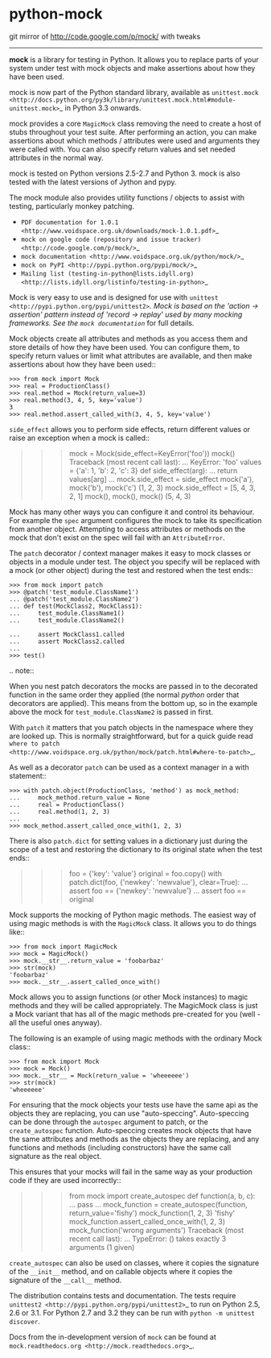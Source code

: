 python-mock
===========

git mirror of http://code.google.com/p/mock/ with tweaks
___

**mock** is a library for testing in Python. It allows you to replace parts of
your system under test with mock objects and make assertions about how they
have been used.

mock is now part of the Python standard library, available as `unittest.mock
<http://docs.python.org/py3k/library/unittest.mock.html#module-unittest.mock>`_
in Python 3.3 onwards.

mock provides a core `MagicMock` class removing the need to create a host of
stubs throughout your test suite. After performing an action, you can make
assertions about which methods / attributes were used and arguments they were
called with. You can also specify return values and set needed attributes in
the normal way.

mock is tested on Python versions 2.5-2.7 and Python 3. mock is also tested
with the latest versions of Jython and pypy.

The mock module also provides utility functions / objects to assist with
testing, particularly monkey patching.

* `PDF documentation for 1.0.1
  <http://www.voidspace.org.uk/downloads/mock-1.0.1.pdf>`_
* `mock on google code (repository and issue tracker)
  <http://code.google.com/p/mock/>`_
* `mock documentation
  <http://www.voidspace.org.uk/python/mock/>`_
* `mock on PyPI <http://pypi.python.org/pypi/mock/>`_
* `Mailing list (testing-in-python@lists.idyll.org)
  <http://lists.idyll.org/listinfo/testing-in-python>`_

Mock is very easy to use and is designed for use with
`unittest <http://pypi.python.org/pypi/unittest2>`_. Mock is based on
the 'action -> assertion' pattern instead of 'record -> replay' used by many
mocking frameworks. See the `mock documentation`_ for full details.

Mock objects create all attributes and methods as you access them and store
details of how they have been used. You can configure them, to specify return
values or limit what attributes are available, and then make assertions about
how they have been used::

    >>> from mock import Mock
    >>> real = ProductionClass()
    >>> real.method = Mock(return_value=3)
    >>> real.method(3, 4, 5, key='value')
    3
    >>> real.method.assert_called_with(3, 4, 5, key='value')

`side_effect` allows you to perform side effects, return different values or
raise an exception when a mock is called::

   >>> mock = Mock(side_effect=KeyError('foo'))
   >>> mock()
   Traceback (most recent call last):
    ...
   KeyError: 'foo'
   >>> values = {'a': 1, 'b': 2, 'c': 3}
   >>> def side_effect(arg):
   ...     return values[arg]
   ...
   >>> mock.side_effect = side_effect
   >>> mock('a'), mock('b'), mock('c')
   (1, 2, 3)
   >>> mock.side_effect = [5, 4, 3, 2, 1]
   >>> mock(), mock(), mock()
   (5, 4, 3)

Mock has many other ways you can configure it and control its behaviour. For
example the `spec` argument configures the mock to take its specification from
another object. Attempting to access attributes or methods on the mock that
don't exist on the spec will fail with an `AttributeError`.

The `patch` decorator / context manager makes it easy to mock classes or
objects in a module under test. The object you specify will be replaced with a
mock (or other object) during the test and restored when the test ends::

    >>> from mock import patch
    >>> @patch('test_module.ClassName1')
    ... @patch('test_module.ClassName2')
    ... def test(MockClass2, MockClass1):
    ...     test_module.ClassName1()
    ...     test_module.ClassName2()

    ...     assert MockClass1.called
    ...     assert MockClass2.called
    ...
    >>> test()

.. note::

   When you nest patch decorators the mocks are passed in to the decorated
   function in the same order they applied (the normal *python* order that
   decorators are applied). This means from the bottom up, so in the example
   above the mock for `test_module.ClassName2` is passed in first.

   With `patch` it matters that you patch objects in the namespace where they
   are looked up. This is normally straightforward, but for a quick guide
   read `where to patch
   <http://www.voidspace.org.uk/python/mock/patch.html#where-to-patch>`_.

As well as a decorator `patch` can be used as a context manager in a with
statement::

    >>> with patch.object(ProductionClass, 'method') as mock_method:
    ...     mock_method.return_value = None
    ...     real = ProductionClass()
    ...     real.method(1, 2, 3)
    ...
    >>> mock_method.assert_called_once_with(1, 2, 3)

There is also `patch.dict` for setting values in a dictionary just during the
scope of a test and restoring the dictionary to its original state when the
test ends::

   >>> foo = {'key': 'value'}
   >>> original = foo.copy()
   >>> with patch.dict(foo, {'newkey': 'newvalue'}, clear=True):
   ...     assert foo == {'newkey': 'newvalue'}
   ...
   >>> assert foo == original

Mock supports the mocking of Python magic methods. The easiest way of
using magic methods is with the `MagicMock` class. It allows you to do
things like::

    >>> from mock import MagicMock
    >>> mock = MagicMock()
    >>> mock.__str__.return_value = 'foobarbaz'
    >>> str(mock)
    'foobarbaz'
    >>> mock.__str__.assert_called_once_with()

Mock allows you to assign functions (or other Mock instances) to magic methods
and they will be called appropriately. The MagicMock class is just a Mock
variant that has all of the magic methods pre-created for you (well - all the
useful ones anyway).

The following is an example of using magic methods with the ordinary Mock
class::

    >>> from mock import Mock
    >>> mock = Mock()
    >>> mock.__str__ = Mock(return_value = 'wheeeeee')
    >>> str(mock)
    'wheeeeee'

For ensuring that the mock objects your tests use have the same api as the
objects they are replacing, you can use "auto-speccing". Auto-speccing can
be done through the `autospec` argument to patch, or the `create_autospec`
function. Auto-speccing creates mock objects that have the same attributes
and methods as the objects they are replacing, and any functions and methods
(including constructors) have the same call signature as the real object.

This ensures that your mocks will fail in the same way as your production
code if they are used incorrectly::

   >>> from mock import create_autospec
   >>> def function(a, b, c):
   ...     pass
   ...
   >>> mock_function = create_autospec(function, return_value='fishy')
   >>> mock_function(1, 2, 3)
   'fishy'
   >>> mock_function.assert_called_once_with(1, 2, 3)
   >>> mock_function('wrong arguments')
   Traceback (most recent call last):
    ...
   TypeError: <lambda>() takes exactly 3 arguments (1 given)

`create_autospec` can also be used on classes, where it copies the signature of
the `__init__` method, and on callable objects where it copies the signature of
the `__call__` method.

The distribution contains tests and documentation. The tests require
`unittest2 <http://pypi.python.org/pypi/unittest2>`_ to run on Python 2.5, 2.6
or 3.1. For Python 2.7 and 3.2 they can be run with
`python -m unittest discover`.

Docs from the in-development version of `mock` can be found at
`mock.readthedocs.org <http://mock.readthedocs.org>`_.
